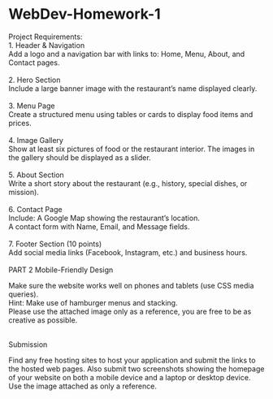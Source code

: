 # WebDev-Homework-1

<p>
Project Requirements: <br> 
1. Header & Navigation<br>
Add a logo and a navigation bar with links to: Home, Menu, About, and Contact pages. <br>
<br>
2. Hero Section <br>
Include a large banner image with the restaurant’s name displayed clearly. <br>
<br>
3. Menu Page <br>
Create a structured menu using tables or cards to display food items and prices.<br>
<br>
4. Image Gallery <br>
Show at least six pictures of food or the restaurant interior. The images in the gallery should be displayed as a slider. <br>
<br>
5. About Section <br>
Write a short story about the restaurant (e.g., history, special dishes, or mission). <br>
<br>
6. Contact Page <br>
Include:
A Google Map showing the restaurant’s location. <br>
A contact form with Name, Email, and Message fields. <br>
<br>
7. Footer Section (10 points)<br>
Add social media links (Facebook, Instagram, etc.) and business hours. <br>
<br>
PART 2 Mobile-Friendly Design<br>

Make sure the website works well on phones and tablets (use CSS media queries).<br>
Hint: Make use of hamburger menus and stacking.<br>
Please use the attached image only as a reference, you are free to be as creative as possible.<br>
<br>

Submission<br>

Find any free hosting sites to host your application and submit the links to the hosted web pages. Also submit two screenshots showing the homepage of your website on both a mobile device and a laptop or desktop device.
Use the image attached as only a reference.

</p>
